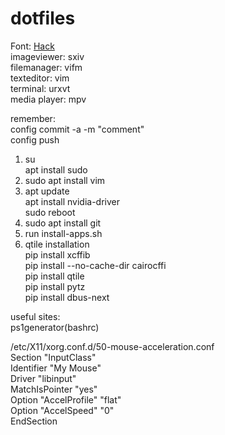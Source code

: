 # dotfiles
Font: <a href=https://github.com/source-foundry/Hack/releases/download/v3.003/Hack-v3.003-ttf.zip> Hack</a></br>
imageviewer: sxiv</br>
filemanager: vifm</br>
texteditor: vim</br>
terminal: urxvt</br>
media player: mpv </br>


remember:</br>
config commit -a -m "comment"</br>
config push</br>

1. su</br>
   apt install sudo</br>
2. sudo apt install vim</br>
4. apt update</br>
   apt install nvidia-driver</br>
   sudo reboot</br>
7. sudo apt install git</br>
8. run install-apps.sh</br>
9. qtile installation</br>
   pip install xcffib </br>
   pip install --no-cache-dir cairocffi</br>
   pip install qtile</br>
   pip install pytz</br>
   pip install dbus-next</br>

useful sites:</br>
ps1generator(bashrc)</br>

/etc/X11/xorg.conf.d/50-mouse-acceleration.conf</br>
Section "InputClass"</br>
	Identifier "My Mouse"</br>
	Driver "libinput"</br>
	MatchIsPointer "yes"</br>
	Option "AccelProfile" "flat"</br>
	Option "AccelSpeed" "0"</br>
EndSection</br>

